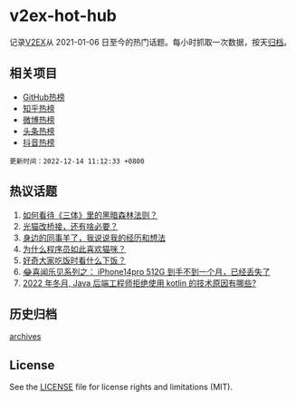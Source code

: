 # v2ex-hot-hub

 记录[V2EX](https://www.v2ex.com/)从 2021-01-06 日至今的热门话题。每小时抓取一次数据，按天[归档](archives)。
 
 ## 相关项目

- [GitHub热榜](https://github.com/lonnyzhang423/github-hot-hub)
- [知乎热榜](https://github.com/lonnyzhang423/zhihu-hot-hub)
- [微博热榜](https://github.com/lonnyzhang423/weibo-hot-hub)
- [头条热榜](https://github.com/lonnyzhang423/toutiao-hot-hub)
- [抖音热榜](https://github.com/lonnyzhang423/douyin-hot-hub)


 `更新时间：2022-12-14 11:12:33 +0800`

## 热议话题

1. [如何看待《三体》里的黑暗森林法则？](https://www.v2ex.com/t/902223)
1. [光猫改桥接，还有啥必要？](https://www.v2ex.com/t/902139)
1. [身边的同事羊了，我说说我的经历和想法](https://www.v2ex.com/t/902350)
1. [为什么程序员如此喜欢猫咪？](https://www.v2ex.com/t/902270)
1. [好奇大家吃饭时看什么下饭？](https://www.v2ex.com/t/902356)
1. [😂喜闻乐见系列之： iPhone14pro 512G 到手不到一个月，已经丢失了](https://www.v2ex.com/t/902226)
1. [2022 年冬月, Java 后端工程师拒绝使用 kotlin 的技术原因有哪些?](https://www.v2ex.com/t/902298)

## 历史归档

[archives](archives)

## License

See the [LICENSE](LICENSE) file for license rights and limitations (MIT).
